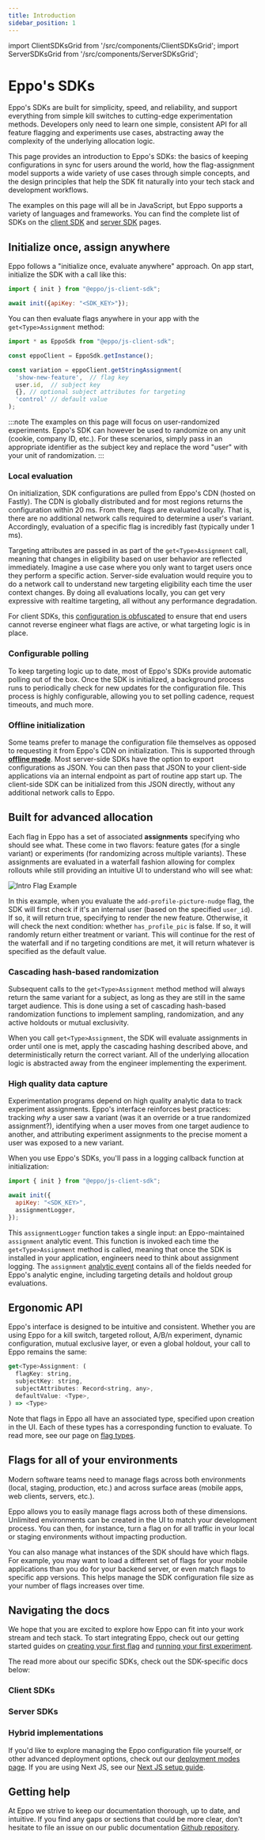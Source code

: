 ```yaml
---
title: Introduction
sidebar_position: 1
---
```


import ClientSDKsGrid from '/src/components/ClientSDKsGrid';
import ServerSDKsGrid from '/src/components/ServerSDKsGrid';

# Eppo's SDKs

Eppo's SDKs are built for simplicity, speed, and reliability, and support everything from simple kill switches to cutting-edge experimentation methods. Developers only need to learn one simple, consistent API for all feature flagging and experiments use cases, abstracting away the complexity of the underlying allocation logic.

This page provides an introduction to Eppo's SDKs: the basics of keeping configurations in sync for users around the world, how the flag-assignment model supports a wide variety of use cases through simple concepts, and the design principles that help the SDK fit naturally into your tech stack and development workflows.

The examples on this page will all be in JavaScript, but Eppo supports a variety of languages and frameworks. You can find the complete list of SDKs on the [client SDK](/sdks/client-sdks) and [server SDK](/sdks/server-sdks) pages.

## Initialize once, assign anywhere

Eppo follows a "initialize once, evaluate anywhere" approach. On app start, initialize the SDK with a call like this:

```javascript
import { init } from "@eppo/js-client-sdk";

await init({apiKey: "<SDK_KEY>"});
```

You can then evaluate flags anywhere in your app with the `get<Type>Assignment` method:

```javascript
import * as EppoSdk from "@eppo/js-client-sdk";

const eppoClient = EppoSdk.getInstance();

const variation = eppoClient.getStringAssignment(
  'show-new-feature',  // flag key
  user.id,  // subject key
  {}, // optional subject attributes for targeting
  'control' // default value
);
```

:::note
The examples on this page will focus on user-randomized experiments. Eppo's SDK can however be used to randomize on any unit (cookie, company ID, etc.). For these scenarios, simply pass in an appropriate identifier as the subject key and replace the word "user" with your unit of randomization.
:::

### Local evaluation

On initialization, SDK configurations are pulled from Eppo's CDN (hosted on Fastly). The CDN is globally distributed and for most regions returns the configuration within 20 ms. From there, flags are evaluated locally. That is, there are no additional network calls required to determine a user's variant. Accordingly, evaluation of a specific flag is incredibly fast (typically under 1 ms). 

Targeting attributes are passed in as part of the `get<Type>Assignment` call, meaning that changes in eligibility based on user behavior are reflected immediately. Imagine a use case where you only want to target users once they perform a specific action. Server-side evaluation would require you to do a network call to understand new targeting eligibility each time the user context changes. By doing all evaluations locally, you can get very expressive with realtime targeting, all without any performance degradation. 

For client SDKs, this [configuration is obfuscated](/sdks/sdk-features/obfuscation/) to ensure that end users cannot reverse engineer what flags are active, or what targeting logic is in place.


### Configurable polling

To keep targeting logic up to date, most of Eppo's SDKs provide automatic polling out of the box. Once the SDK is initialized, a background process runs to periodically check for new updates for the configuration file. This process is highly configurable, allowing you to set polling cadence, request timeouts, and much more.

### Offline initialization

Some teams prefer to manage the configuration file themselves as opposed to requesting it from Eppo's CDN on initialization. This is supported through [**offline mode**](/sdks/architecture/deployment-modes/#local-flag-evaluation-using-configurations-from-internal-server). Most server-side SDKs have the option to export configurations as JSON. You can then pass that JSON to your client-side applications via an internal endpoint as part of routine app start up. The client-side SDK can be initialized from this JSON directly, without any additional network calls to Eppo.


## Built for advanced allocation

Each flag in Eppo has a set of associated **assignments** specifying who should see what. These come in two flavors: feature gates (for a single variant) or experiments (for randomizing across multiple variants). These assignments are evaluated in a waterfall fashion allowing for complex rollouts while still providing an intuitive UI to understand who will see what:

![Intro Flag Example](/img/feature-flagging/intro-flag-example.png)

In this example, when you evaluate the `add-profile-picture-nudge` flag, the SDK will first check if it's an internal user (based on the specified `user_id`). If so, it will return true, specifying to render the new feature. Otherwise, it will check the next condition: whether `has_profile_pic` is false. If so, it will randomly return either treatment or variant. This will continue for the rest of the waterfall and if no targeting conditions are met, it will return whatever is specified as the default value.

### Cascading hash-based randomization

Subsequent calls to the `get<Type>Assignment` method method will always return the same variant for a subject, as long as they are still in the same target audience. This is done using a set of cascading hash-based randomization functions to implement sampling, randomization, and any active holdouts or mutual exclusivity.

When you call `get<Type>Assignment`, the SDK will evaluate assignments in order until one is met, apply the cascading hashing described above, and deterministically return the correct variant. All of the underlying allocation logic is abstracted away from the engineer implementing the experiment.

### High quality data capture

Experimentation programs depend on high quality analytic data to track experiment assignments. Eppo's interface reinforces best practices: tracking *why* a user saw a variant (was it an override or a true randomized assignment?), identifying when a user moves from one target audience to another, and attributing experiment assignments to the precise moment a user was exposed to a new variant.

When you use Eppo's SDKs, you'll pass in a logging callback function at initialization: 

```javascript
import { init } from "@eppo/js-client-sdk";

await init({
  apiKey: "<SDK_KEY>",
  assignmentLogger,
});
```

This `assignmentLogger` function takes a single input: an Eppo-maintained `assignment` analytic event. This function is invoked each time the `get<Type>Assignment` method is called, meaning that once the SDK is installed in your application, engineers need to think about assignment logging. The `assignment` [analytic event](/sdks/event-logging/assignment-logging/) contains all of the fields needed for Eppo's analytic engine, including targeting details and holdout group evaluations.

## Ergonomic API

Eppo's interface is designed to be intuitive and consistent. Whether you are using Eppo for a kill switch, targeted rollout, A/B/n experiment, dynamic configuration, mutual exclusive layer, or even a global holdout, your call to Eppo remains the same: 

```javascript
get<Type>Assignment: (
  flagKey: string,
  subjectKey: string,
  subjectAttributes: Record<string, any>,
  defaultValue: <Type>,
) => <Type>
```

Note that flags in Eppo all have an associated type, specified upon creation in the UI. Each of these types has a corresponding function to evaluate. To read more, see our page on [flag types](/sdks/sdk-features/flag-types).

## Flags for all of your environments

Modern software teams need to manage flags across both environments (local, staging, production, etc.) and across surface areas (mobile apps, web clients, servers, etc.).

Eppo allows you to easily manage flags across both of these dimensions. Unlimited environments can be created in the UI to match your development process. You can then, for instance, turn a flag on for all traffic in your local or staging environments without impacting production.

You can also manage what instances of the SDK should have which flags. For example, you may want to load a different set of flags for your mobile applications than you do for your backend server, or even match flags to specific app versions. This helps manage the SDK configuration file size as your number of flags increases over time.


## Navigating the docs

We hope that you are excited to explore how Eppo can fit into your work stream and tech stack. To start integrating Eppo, check out our getting started guides on [creating your first flag](/quick-starts/sdk-integration/creating-a-flag/) and [running your first experiment](/quick-starts/sdk-integration/launching-an-experiment/).

The read more about our specific SDKs, check out the SDK-specific docs below:

### Client SDKs

<ClientSDKsGrid />

### Server SDKs

<ServerSDKsGrid />

### Hybrid implementations

If you'd like to explore managing the Eppo configuration file yourself, or other advanced deployment options, check out our [deployment modes page](/sdks/architecture/deployment-modes). If you are using Next JS, see our [Next JS setup guide](/sdks/client-sdks/javascript/nextjs-setup).

## Getting help

At Eppo we strive to keep our documentation thorough, up to date, and intuitive. If you find any gaps or sections that could be more clear, don't hesitate to file an issue on our public documentation [Github repository](https://github.com/Eppo-exp/eppo-docs/). 
